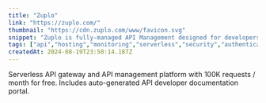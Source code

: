 ```yaml
---
title: "Zuplo"
link: "https://zuplo.com/"
thumbnail: "https://cdn.zuplo.com/www/favicon.svg"
snippet: "Zuplo is fully-managed API Management designed for developers. Add rate-limiting, authentication and more as fast as you can commit to git."
tags: ["api","hosting","monitoring","serverless","security","authentication"]
createdAt: 2024-08-19T23:50:14.187Z
---
```

Serverless API gateway and API management platform with 100K requests / month for free. Includes auto-generated API developer documentation portal.
